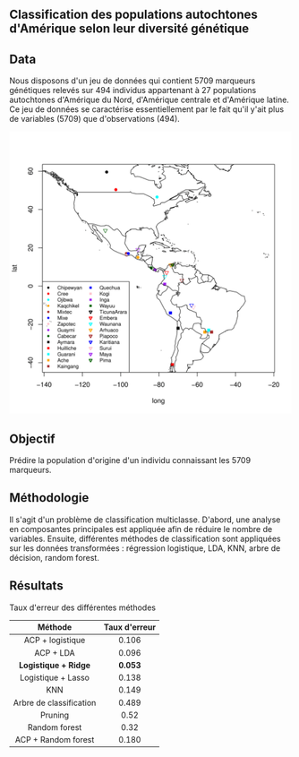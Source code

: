 ## Classification des populations autochtones d'Amérique selon leur diversité génétique

## Data
Nous disposons d'un jeu de données qui contient 5709 marqueurs génétiques relevés sur 494
individus appartenant à 27 populations autochtones d'Amérique du Nord, d'Amérique centrale et
d'Amérique latine. Ce jeu de données se caractérise essentiellement par le fait qu'il y'ait plus
de variables (5709) que d'observations (494).

![Location of populations](figures/map.png)


## Objectif
Prédire la population d'origine d'un individu connaissant les 5709 marqueurs.

## Méthodologie
Il s'agit d'un problème de classification multiclasse. D'abord, une analyse en composantes principales est appliquée
afin de réduire le nombre de variables. Ensuite, différentes méthodes de classification sont appliquées sur les données
transformées : régression logistique, LDA, KNN, arbre de décision, random forest. 

## Résultats
Taux d'erreur des différentes méthodes

|Méthode | Taux d'erreur |
|:---: | :---: |
|ACP + logistique | 0.106  |
|ACP + LDA | 0.096  |
|__Logistique__ __+__ __Ridge__ | __0.053__|
|Logistique + Lasso | 0.138  |
|KNN | 0.149  |
|Arbre de classification | 0.489  |
|Pruning | 0.52  |
|Random forest | 0.32  |
|ACP + Random forest | 0.180  |
